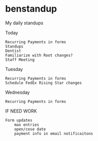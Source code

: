 # benstandup
My daily standups

Today

    Recurring Payments in forms
    Standups
    Dentist
    Familiarize with Root changes?
    Staff Meeting
    
Tuesday

    Recurring Payments in forms
    Schedule FedEx Rising Star changes
    
Wednesday
    
    Recurring Payments in forms


IF NEED WORK
    
    Form updates
        max entries
        open/cose date
        payment info in email notificaitons
